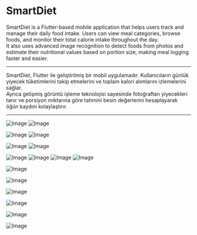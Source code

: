 # SmartDiet

SmartDiet is a Flutter-based mobile application that helps users track and manage their daily food intake. Users can view meal categories, browse foods, and monitor their total calorie intake throughout the day.  
It also uses advanced image recognition to detect foods from photos and estimate their nutritional values based on portion size, making meal logging faster and easier.

---

SmartDiet, Flutter ile geliştirilmiş bir mobil uygulamadır. Kullanıcıların günlük yiyecek tüketimlerini takip etmelerini ve toplam kalori alımlarını izlemelerini sağlar.  
Ayrıca gelişmiş görüntü işleme teknolojisi sayesinde fotoğraftan yiyecekleri tanır ve porsiyon miktarına göre tahmini besin değerlerini hesaplayarak öğün kaydını kolaylaştırır.

---

![Image](https://github.com/user-attachments/assets/20fb639b-83de-4c2a-bc79-1985821e9dde)
![Image](https://github.com/user-attachments/assets/95e175cb-6e5a-428d-b336-7ef4803ae2a8)

![Image](https://github.com/user-attachments/assets/6ba66e1b-72cc-49a2-bf31-b78b7206d10c)
![Image](https://github.com/user-attachments/assets/c82a6d31-7121-4abc-8022-797219c4320d)

![Image](https://github.com/user-attachments/assets/41546a10-00e8-43ea-86b5-e598a9feb7e6)
![Image](https://github.com/user-attachments/assets/65e8cbd8-f7ca-4624-9912-51f750b63082)


![Image](https://github.com/user-attachments/assets/256ff9b8-3c04-4bdd-9f5f-d33d696fdd6a)
![Image](https://github.com/user-attachments/assets/8674a078-1a1f-4596-96a2-cc074605e50d)
![Image](https://github.com/user-attachments/assets/3e19325b-e487-4a1f-a4fe-e858e04560d9)
![Image](https://github.com/user-attachments/assets/38778fc4-f9b9-406a-951a-28d72c2bd4e2)



![Image](https://github.com/user-attachments/assets/82eb38fb-ac0c-42f6-8e63-8bf5884c2177)

![Image](https://github.com/user-attachments/assets/dcafedd5-09b8-4620-8643-3eb549bfb57f)

![Image](https://github.com/user-attachments/assets/a2b80860-42bd-431a-afbe-86803c0dbddf)

![Image](https://github.com/user-attachments/assets/1a7345d2-2a58-49fa-a939-f0343a8e65e8)

![Image](https://github.com/user-attachments/assets/b417615c-a2fe-4a1f-8a42-259ec22799c7)

![Image](https://github.com/user-attachments/assets/2edd3c41-f827-4114-9695-6116a00b011e)
